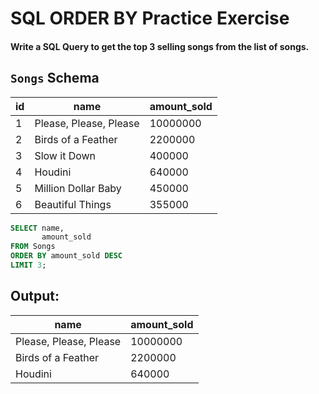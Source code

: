 # SQL ORDER BY Practice Exercise

#### Write a SQL Query to get the top 3 selling songs from the list of songs.

## `Songs` Schema

| id  | name                  | amount_sold |
|-----|-----------------------|-------------|
| 1   | Please, Please, Please | 10000000    |
| 2   | Birds of a Feather     | 2200000     |
| 3   | Slow it Down           | 400000      |
| 4   | Houdini                | 640000      |
| 5   | Million Dollar Baby    | 450000      |
| 6   | Beautiful Things       | 355000      |

``` sql
SELECT name,
       amount_sold
FROM Songs
ORDER BY amount_sold DESC
LIMIT 3;
```

## Output:

| name                  | amount_sold |
|-----------------------|-------------|
| Please, Please, Please | 10000000    |
| Birds of a Feather     | 2200000     |
| Houdini                | 640000      |
